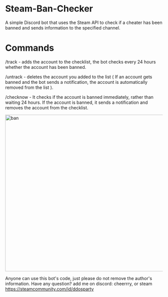 # Steam-Ban-Checker
A simple Discord bot that uses the Steam API to check if a cheater has been banned and sends information to the specified channel.

# Commands

/track <steamprofile> - adds the account to the checklist, the bot checks every 24 hours whether the account has been banned.

/untrack <steamprofile> - deletes the account you added to the list ( If an account gets banned and the bot sends a notification, the account is automatically removed from the list ).

/checknow <steamprofile> - It checks if the account is banned immediately, rather than waiting 24 hours. If the account is banned, it sends a notification and removes the account from the checklist.

<img width="937" height="502" alt="ban" src="https://github.com/user-attachments/assets/ce0d0672-1b52-4f56-a643-09cc1f2deefc" />

Anyone can use this bot's code, just please do not remove the author's information. Have any question? add me on discord: cheerrry, or steam https://steamcommunity.com/id/ddosparty
